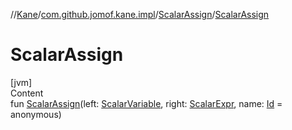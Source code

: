 //[Kane](../../index.md)/[com.github.jomof.kane.impl](../index.md)/[ScalarAssign](index.md)/[ScalarAssign](-scalar-assign.md)



# ScalarAssign  
[jvm]  
Content  
fun [ScalarAssign](-scalar-assign.md)(left: [ScalarVariable](../-scalar-variable/index.md), right: [ScalarExpr](../../com.github.jomof.kane/-scalar-expr/index.md), name: [Id](../index.md#%5Bcom.github.jomof.kane.impl%2FId%2F%2F%2FPointingToDeclaration%2F%5D%2FClasslikes%2F-2060307422) = anonymous)  



